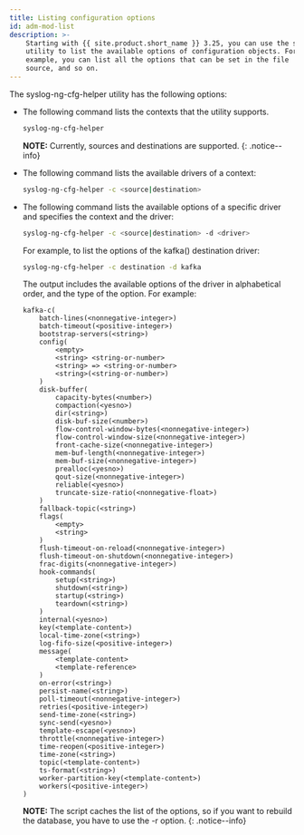 ```yaml
---
title: Listing configuration options
id: adm-mod-list
description: >-
    Starting with {{ site.product.short_name }} 3.25, you can use the syslog-ng-cfg-helper
    utility to list the available options of configuration objects. For
    example, you can list all the options that can be set in the file
    source, and so on.
---
```


The syslog-ng-cfg-helper utility has the following options:

- The following command lists the contexts that the utility supports.

    ```bash
    syslog-ng-cfg-helper
    ```

    **NOTE:** Currently, sources and destinations are supported.
    {: .notice--info}

- The following command lists the available drivers of a context:

    ```bash
    syslog-ng-cfg-helper -c <source|destination>
    ```

- The following command lists the available options of a specific
    driver and specifies the context and the driver:

    ```bash
    syslog-ng-cfg-helper -c <source|destination> -d <driver>
    ```

    For example, to list the options of the kafka() destination
    driver:

    ```bash
    syslog-ng-cfg-helper -c destination -d kafka
    ```

    The output includes the available options of the driver in
    alphabetical order, and the type of the option. For example:

    ```config
    kafka-c(
        batch-lines(<nonnegative-integer>)
        batch-timeout(<positive-integer>)
        bootstrap-servers(<string>)
        config(
            <empty>
            <string> <string-or-number>
            <string> => <string-or-number>
            <string>(<string-or-number>)
        )
        disk-buffer(
            capacity-bytes(<number>)
            compaction(<yesno>)
            dir(<string>)
            disk-buf-size(<number>)
            flow-control-window-bytes(<nonnegative-integer>)
            flow-control-window-size(<nonnegative-integer>)
            front-cache-size(<nonnegative-integer>)
            mem-buf-length(<nonnegative-integer>)
            mem-buf-size(<nonnegative-integer>)
            prealloc(<yesno>)
            qout-size(<nonnegative-integer>)
            reliable(<yesno>)
            truncate-size-ratio(<nonnegative-float>)
        )
        fallback-topic(<string>)
        flags(
            <empty>
            <string>
        )
        flush-timeout-on-reload(<nonnegative-integer>)
        flush-timeout-on-shutdown(<nonnegative-integer>)
        frac-digits(<nonnegative-integer>)
        hook-commands(
            setup(<string>)
            shutdown(<string>)
            startup(<string>)
            teardown(<string>)
        )
        internal(<yesno>)
        key(<template-content>)
        local-time-zone(<string>)
        log-fifo-size(<positive-integer>)
        message(
            <template-content>
            <template-reference>
        )
        on-error(<string>)
        persist-name(<string>)
        poll-timeout(<nonnegative-integer>)
        retries(<positive-integer>)
        send-time-zone(<string>)
        sync-send(<yesno>)
        template-escape(<yesno>)
        throttle(<nonnegative-integer>)
        time-reopen(<positive-integer>)
        time-zone(<string>)
        topic(<template-content>)
        ts-format(<string>)
        worker-partition-key(<template-content>)
        workers(<positive-integer>)
    )
    ```

    **NOTE:** The script caches the list of the options, so if you want to
    rebuild the database, you have to use the -r option.
    {: .notice--info}

